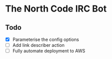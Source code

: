 # The North Code IRC Bot

## Todo
- [x] Parameterise the config options
- [ ] Add link describer action
- [ ] Fully automate deployment to AWS
